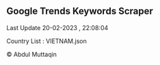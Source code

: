 

## Google Trends Keywords Scraper 
 
Last Update 20-02-2023 , 22:08:04

Country List :
VIETNAM.json



© Abdul Muttaqin 
